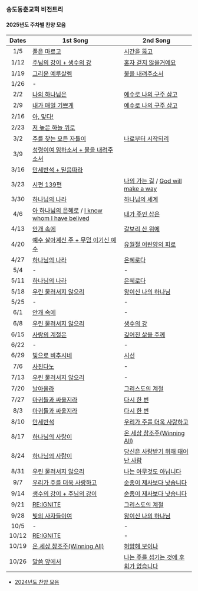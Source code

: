 ### 송도동춘교회 비전트리

#### 2025년도 주차별 찬양 모음

| Dates | 1st Song | 2nd Song | 
| :-------------: | ------------- | ------------- |
| 1/5     | [풀은 마르고](https://www.youtube.com/watch?v=T_zmQbAbxd4) |  [시간을 뚫고](https://www.youtube.com/watch?v=A0FUMbDKmLA)  |
| 1/12    | [주님의 강이 + 생수의 강](https://www.youtube.com/watch?v=GXUium-Njww) |   [혼자 걷지 않을거예요](https://www.youtube.com/watch?v=s3HySr8EoTY)  |
| 1/19    | [그리운 예루살렘](https://youtu.be/pwA2kTgwP_I?si=vsy_-mntV3g1Wd40) |  [불을 내려주소서](https://youtu.be/V3B3ZtPeP28?si=0ZiOJDDa7JuQZmqZ)  |
| 1/26    | - |  |
| 2/2    | [나의 하나님은](https://youtu.be/ETK8xbwE6M0?si=R3E8qvEYuUuTm62A) | [예수로 나의 구주 삼고](https://youtu.be/y8tRwtK3ifw?si=c3ipjnyIGsMLcETb) |
| 2/9    | [내가 매일 기쁘게](https://youtu.be/Hc6dOX5QB2c?si=iYIuQfu8Xpcr4OVB) | [예수로 나의 구주 삼고](https://youtu.be/y8tRwtK3ifw?si=p0hzx8OcQLumjRrY) |
| 2/16    | [아, 맞다!](https://youtube.com/watch?v=CLBmDONNlMM&si=CLtCdtQKgooThizp) |  |
| 2/23    | [저 높은 하늘 위로](https://youtu.be/RBTIG4PGc9o?si=9HDPNeoO2gOeVtpR) | |
| 3/2    | [주를 찾는 모든 자들이](https://youtu.be/Fi2waeWY18g?si=geAOQWjxwEM5gMoo) | [나로부터 시작되리](https://youtu.be/RBTIG4PGc9o?si=9HDPNeoO2gOeVtpR) |
| 3/9    | [성령이여 임하소서 + 불을 내려주소서](https://www.youtube.com/watch?v=trh3btQmcVk) | |
| 3/16   | [만세반석 + 믿음따라](https://youtube.com/watch?v=DCXaZRrOS8Y&si=JmzO3tPMilqZJfMw) | |
| 3/23   | [시편 139편](https://youtu.be/mgS_ng-wAqY?si=TqBF36ojbVkBbxKU) |  [나의 가는 길](https://youtu.be/-QOw3eOCWsI?si=6DXgwmD_-91tHQDZ) / [God will make a way](https://www.youtube.com/watch?v=_rSWXf2Y4z0)  |
| 3/30   | [하나님의 나라](https://youtu.be/xtBnkPYqBr0?si=_ZDA4HCZUo9_i6Wi) | [하나님의 세계](https://youtu.be/nUTvfKu7q3c?si=5caRzDstTeJIUQvN) |
| 4/6    | [아 하나님의 은혜로](https://youtu.be/uVXpHV_QqrE?si=5_SBAn4pk7JIujYf) / [I know whom I have belived](https://www.youtube.com/watch?v=rb1M9ggHzOA) | [내가 주인 삼은](https://youtu.be/BI4tCaxsLu4?si=6en33jA7oVUQ7n8q) |
| 4/13   | [안개 속에](https://youtu.be/phsM067B9KY?si=hJcagW-UXJW0zMNr) | [갈보리 산 위에](https://youtu.be/O8MFNDGtdsY?si=4n_Y8gQa-bTkAEfB) |
| 4/20   | [예수 살아계신 주 + 무덤 이기신 예수](https://youtu.be/TH4xfC3Ft4A?si=-y6tKqSA3o-UeVyW) | [유월절 어린양의 피로](https://youtu.be/stSwhNk6E3I?si=ty4zikjYOxQ-05pv) |
| 4/27   | [하나님의 나라](https://youtu.be/xtBnkPYqBr0?si=_ZDA4HCZUo9_i6Wi) | [은혜로다](https://youtube.com/watch?v=MqnCa4yw8os&si=BXhHS1In-q3pcaH-) |
| 5/4    |  -  |  -  |
| 5/11   | [하나님의 나라](https://youtu.be/xtBnkPYqBr0?si=_ZDA4HCZUo9_i6Wi) | [은혜로다](https://youtube.com/watch?v=MqnCa4yw8os&si=BXhHS1In-q3pcaH-) |
| 5/18   |  [우린 물러서지 않으리](https://youtu.be/mPjM5u1fGAA?si=Gbc3Cm2r8U0I3RCA)  |  [왕이신 나의 하나님](https://youtu.be/q38P5eZz3QI?si=PzajP9qVTAKL9Y1V) |
| 5/25   |  -  |  -  |
| 6/1    | [안개 속에](https://youtu.be/phsM067B9KY?si=hJcagW-UXJW0zMNr) | - |
| 6/8    | [우린 물러서지 않으리](https://youtu.be/mPjM5u1fGAA?si=Gbc3Cm2r8U0I3RCA) | [생수의 강](https://youtu.be/GXUium-Njww?si=5XS75EBMifvP-5fo) |
| 6/15   | [사랑의 계절은](https://youtu.be/2wR4g_C1KsA?si=kdVOecK2xBkE-he2) | [깊어진 삶을 주께](https://youtu.be/2f1YGctBalo?si=rlX_M1ceQQDIxzAy) |
| 6/22   |  -  |  -  |
| 6/29   | [빛으로 비추시네](https://youtu.be/4KDP6E2Kezo)  | [시선](https://youtu.be/xI920TT1fRY) |
| 7/6    | [사친다노](https://m.youtube.com/watch?v=V4qIiT5tWis&pp=ygUW7IKs7Lmc64uk64W4IO2UvOyVhOuFuA%3D%3D) | - |
| 7/13   | [우린 물러서지 않으리](https://youtu.be/mPjM5u1fGAA?si=Gbc3Cm2r8U0I3RCA) | - |
| 7/20   |  [날아올라](https://youtu.be/T351AG19D4c) | [그리스도의 계절](https://youtu.be/8Dqq3tXN6ug) |
| 7/27   | [마귀들과 싸울지라](https://youtu.be/c0WVuloAaX8) | [다시 한 번](https://youtu.be/iPNs1m7XIQ0) |
| 8/3    | [마귀들과 싸울지라](https://youtu.be/c0WVuloAaX8) | [다시 한 번](https://youtu.be/iPNs1m7XIQ0) |
| 8/10   | [만세반석](https://youtu.be/voxye9mvxg8?si=CLk4rT1XN3PgTrmn) | [우리가 주를 더욱 사랑하고](https://youtu.be/aZKVBRA_hAg?si=fNEq0OUmMwkp4otf) |
| 8/17   | [하나님의 사랑이](https://youtu.be/fV69rb_MO3o) | [온 세상 창조주(Winning All)](https://youtu.be/9tv_O_-L2yY) |
| 8/24   | [하나님의 사랑이](https://youtu.be/fV69rb_MO3o) | [당신은 사랑받기 위해 태어난 사람](https://youtu.be/v7QWV8sv66M?si=tRT6mFYhd0JA477Q) |
| 8/31   | [우린 물러서지 않으리](https://youtu.be/mPjM5u1fGAA?si=Gbc3Cm2r8U0I3RCA) | [나는 아무것도 아닙니다](https://youtu.be/yfWzBI1pjgg) |
| 9/7    | [우리가 주를 더욱 사랑하고](https://youtu.be/aZKVBRA_hAg) | [순종이 제사보다 낫습니다](https://youtu.be/IEFlUYyn5Ps?si=4h-WeBnyEk4TUEqj) |
| 9/14   | [생수의 강이 + 주님의 강이](https://youtu.be/GXUium-Njww?si=VqvRyCjfNFvLg3Ds) | [순종이 제사보다 낫습니다](https://youtu.be/IEFlUYyn5Ps?si=4h-WeBnyEk4TUEqj) |
| 9/21   | [RE:IGNITE](https://youtu.be/9V6Aj5QhZbA?si=J4Ci01luwE6Y-hFY) | [그리스도의 계절](https://youtu.be/8Dqq3tXN6ug?si=95qVAbdELX2yioQN) |
| 9/28   | [빛의 사자들이여](https://youtu.be/1ddGvj1mWns?si=iS8ZdV_EZ0sXGWYo) | [왕이신 나의 하나님](https://youtu.be/V3dm-KnjyXo?si=bW8tZA72RULS-eus) |
| 10/5   | - | - |
| 10/12  | [RE:IGNITE](https://youtu.be/9V6Aj5QhZbA?si=J4Ci01luwE6Y-hFY) | - |
| 10/19  | [온 세상 창조주(Winning All)](https://youtu.be/9tv_O_-L2yY) | [허망해 보이나](https://youtu.be/0a7jk9GhG4E) |
| 10/26  | [말씀 앞에서](https://www.youtube.com/watch?v=8szyv1G9h9w) | [나는 주를 섬기는 것에 후회가 없습니다](https://blog.naver.com/relishsky/223305128314) |

* [2024년도 찬양 모음](2024worship.md)

